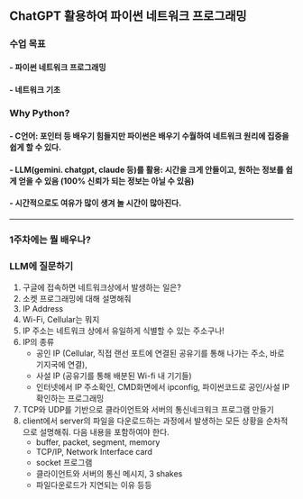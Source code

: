 ## ChatGPT 활용하여 파이썬 네트워크 프로그래밍
### 수업 목표
#### - 파이썬 네트워크 프로그래밍
#### - 네트워크 기초

### Why Python? 
#### - C언어: 포인터 등 배우기 힘들지만 파이썬은 배우기 수월하여 네트워크 원리에 집중을 쉽게 할 수 있다.
#### - LLM(gemini. chatgpt, claude 등)를 활용: 시간을 크게 안들이고, 원하는 정보를 쉽게 얻을 수 있음 (100% 신뢰가 되는 정보는 아닐 수 있음)
#### - 시간적으로도 여유가 많이 생겨 놀 시간이 많아진다.
------------------------------------------------------------------------------
### 1주차에는 뭘 배우나?
### LLM에 질문하기
1. 구글에 접속하면 네트워크상에서 발생하는 일은?
2. 소켓 프로그래밍에 대해 설명해줘
3. IP Address
4. Wi-Fi, Cellular는 뭐지
5. IP 주소는 네트워크 상에서 유일하게 식별할 수 있는 주소구나!
6. IP의 종류
      - 공인 IP (Cellular, 직접 랜선 포트에 연결된 공유기를 통해 나가는 주소, 바로 기지국에 연결),
      - 사설 IP (공유기를 통해 배분된 Wi-fi 내 기기들)
      - 인터넷에서 IP 주소확인, CMD화면에서 ipconfig, 파이썬코드로 공인/사설 IP 확인하는 프로그래밍
6. TCP와 UDP를 기반으로 클라이언트와 서버의 통신네크워크 프로그램 만들기
7. client에서 server의 파일을 다운로드하는 과정에서 발생하는 모든 상황을 순차적으로 설명해줘. 다음 내용을 포함하여야 한다.
      - buffer, packet, segment, memory
      - TCP/IP, Network Interface card
      - socket 프로그램
      - 클라이언트와 서버의 통신 메시지, 3 shakes
      - 파일다운로드가 지연되는 이유 등등
